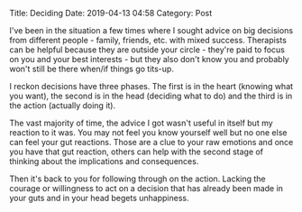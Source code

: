 Title: Deciding
Date: 2019-04-13 04:58
Category: Post

I've been in the situation a few times where I sought advice on big decisions from different people - family, friends, etc. with mixed success. Therapists can be helpful because they are outside your circle - they're paid to focus on you and your best interests - but they also don't know you and probably won't still be there when/if things go tits-up.

I reckon decisions have three phases. The first is in the heart (knowing what you want), the second is in the head (deciding what to do) and the third is in the action (actually doing it).

The vast majority of time, the advice I got wasn't useful in itself but my reaction to it was. You may not feel you know yourself well but no one else can feel your gut reactions. Those are a clue to your raw emotions and once you have that gut reaction, others can help with the second stage of thinking about the implications and consequences.

Then it's back to you for following through on the action. Lacking the courage or willingness to act on a decision that has already been made in your guts and in your head begets unhappiness.
